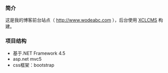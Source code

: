 ### 简介

这是我的博客前台站点（ http://www.wodeabc.com ），后台使用 [XCLCMS](https://github.com/xucongli1989/XCLCMS) 构建。

### 项目结构

- 基于.NET Framework 4.5
- asp.net mvc5
- css框架：bootstrap


